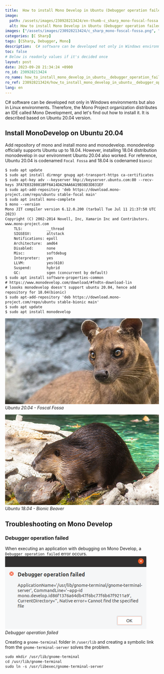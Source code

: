 ```yaml
---
title:  How to install Mono Develop in Ubuntu (Debugger operation failed)
image:
  path: /assets/images/230928213424/en-thumb-c_sharp_mono-foscal-fossa.png
  alt: How to install Mono Develop in Ubuntu (Debugger operation failed)
images: ["/assets/images/230928213424/c_sharp_mono-foscal-fossa.png", "/assets/images/230928213424/c_sharp_mono-beaver.png", "/assets/images/230928213424/c_sharp_mono-debugger-operation-failed.png"]
categories: [C Sharp]
tags: [CSharp, Debugger, Mono]
description:  C# software can be developed not only in Windows environments but also in Linux environments. Therefore, the Mono Project organization distributes an IDE called Mono Development, and let's find out how to install it. It is described based on Ubuntu 20.04 version.
toc: false
# Below is readonly values if it's decided once
layout: post
date: 2023-09-28 21:34:24 +0900
ro_id: 230928213424
ro_name: how_to_install_mono_develop_in_ubuntu__debugger_operation_failed
ro_ref: 230928213424/how_to_install_mono_develop_in_ubuntu__debugger_operation_failed
lang: en
---
```

C# software can be developed not only in Windows environments but also in Linux environments. Therefore, the Mono Project organization distributes an IDE called Mono Development, and let's find out how to install it. It is described based on Ubuntu 20.04 version.  
## Install MonoDevelop on Ubuntu 20.04
Add repository of mono and install mono and monodevelop. monodevelop officially supports Ubuntu up to 18.04. However, installing 18.04 distribution monodevelop in our environment Ubuntu 20.04 also worked. For reference, Ubuntu 20.04 is codenamed `Focal Fossa` and 18.04 is codenamed `bionic`  

```shell
$ sudo apt update
$ sudo apt install dirmngr gnupg apt-transport-https ca-certificates
$ sudo apt-key adv --keyserver hkp://keyserver.ubuntu.com:80 --recv-keys 3FA7E0328081BFF6A14DA29AA6A19B38D3D831EF
$ sudo apt-add-repository 'deb https://download.mono-project.com/repo/ubuntu stable-focal main'
$ sudo apt install mono-complete
$ mono --version
Mono JIT compiler version 6.12.0.200 (tarball Tue Jul 11 21:37:50 UTC 2023)
Copyright (C) 2002-2014 Novell, Inc, Xamarin Inc and Contributors. www.mono-project.com
	TLS:           __thread
	SIGSEGV:       altstack
	Notifications: epoll
	Architecture:  amd64
	Disabled:      none
	Misc:          softdebug 
	Interpreter:   yes
	LLVM:          yes(610)
	Suspend:       hybrid
	GC:            sgen (concurrent by default)
$ sudo apt install software-properties-common
# https://www.monodevelop.com/download/#fndtn-download-lin
# loooks monodevelop doesn't support ubuntu 20.04, hence add repository for 18.04(bionic)
$ sudo apt-add-repository 'deb https://download.mono-project.com/repo/ubuntu stable-bionic main'
$ sudo apt update
$ sudo apt install monodevelop
```
![Ubuntu 20.04 - Foscal Fossa](/assets/images/230928213424/c_sharp_mono-foscal-fossa.png)  
_Ubuntu 20.04 - Foscal Fossa_

![Ubuntu 18.04 - Bionic Beaver](/assets/images/230928213424/c_sharp_mono-beaver.png)  
_Ubuntu 18.04 - Bionic Beaver_

## Troubleshooting on Mono Develop
### Debugger operation failed
When executing an application with debugging on Mono Develop, a `Debugger operation failed` error occurs.  
![Debugger operation failed](/assets/images/230928213424/c_sharp_mono-debugger-operation-failed.png)  
_Debugger operation failed_

Creating a `gnome-terminal` folder in `/user/lib` and creating a symbolic link from the `gnome-terminal-server` solves the problem.  

```shell
sudo mkdir /usr/lib/gnome-terminal
cd /usr/lib/gnome-terminal
sudo ln -s /usr/libexec/gnome-terminal-server
```
